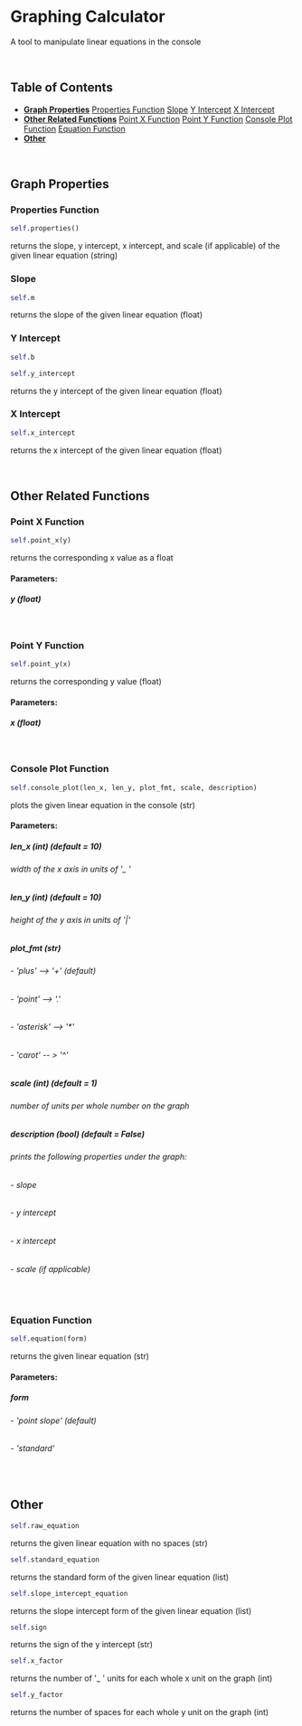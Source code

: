 # Graphing Calculator

A tool to manipulate linear equations in the console

‎

## Table of Contents

- **[Graph Properties](https://github.com/psurge1/graphing_calculator#graph-properties)**
    [Properties Function](https://github.com/psurge1/graphing_calculator#properties-function)
    [Slope](https://github.com/psurge1/graphing_calculator#slope)
    [Y Intercept](https://github.com/psurge1/graphing_calculator#y-intercept)
    [X Intercept](https://github.com/psurge1/graphing_calculator#x-intercept)
- **[Other Related Functions](https://github.com/psurge1/graphing_calculator#other-related-functions)**
    [Point X Function](https://github.com/psurge1/graphing_calculator#point-x-function)
    [Point Y Function](https://github.com/psurge1/graphing_calculator#point-y-function)
    [Console Plot Function](https://github.com/psurge1/graphing_calculator#console-plot-function)
    [Equation Function](https://github.com/psurge1/graphing_calculator#equation-function)
- **[Other](https://github.com/psurge1/graphing_calculator#other)**

‎

## Graph Properties

### Properties Function

```python
self.properties()
```

returns the slope, y intercept, x intercept, and scale (if applicable) of the given linear equation (string)

### Slope

```python
self.m
```

returns the slope of the given linear equation (float)

### Y Intercept

```python
self.b
```

```python
self.y_intercept
```

returns the y intercept of the given linear equation (float)

### X Intercept

```python
self.x_intercept
```

returns the x intercept of the given linear equation (float)

‎

## Other Related Functions

### Point X Function

```python
self.point_x(y)
```

returns the corresponding x value as a float

#### Parameters:

##### y (float)

‎

### Point Y Function

```python
self.point_y(x)
```

returns the corresponding y value (float)

#### Parameters:

##### x (float)

‎

### Console Plot Function

```python
self.console_plot(len_x, len_y, plot_fmt, scale, description)
```

plots the given linear equation in the console (str)

#### Parameters:

##### len_x (int) _(default = 10)_

###### width of the x axis in units of '_ '

##### len_y (int) _(default = 10)_

###### height of the y axis in units of '|'

##### plot_fmt (str)

###### - 'plus' --> '+' _(default)_
###### - 'point' --> '.'
###### - 'asterisk' --> '*'
###### - 'carot' -- > '^'

##### scale (int) _(default = 1)_

###### number of units per whole number on the graph

##### description (bool) _(default = False)_

###### prints the following properties under the graph:
###### - slope
###### - y intercept
###### - x intercept
###### - scale (if applicable)

‎

### Equation Function

```python
self.equation(form)
```

returns the given linear equation (str)

#### Parameters:

##### form 
###### - 'point slope' _(default)_
###### - 'standard'

‎

## Other

```python
self.raw_equation
```
 returns the given linear equation with no spaces (str)

```python
self.standard_equation
```
returns the standard form of the given linear equation (list)

```python
self.slope_intercept_equation
```
returns the slope intercept form of the given linear equation (list)

```python
self.sign
```
returns the sign of the y intercept (str)

```python
self.x_factor
```
 returns the number of '_ ' units for each whole x unit on the graph (int)

```python
self.y_factor
```
returns the number of spaces for each whole y unit on the graph (int)
